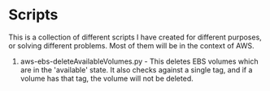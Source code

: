 # Scripts
This is a collection of different scripts I have created for different purposes, or solving different problems. Most of them will be in the context of AWS.

1) aws-ebs-deleteAvailableVolumes.py - This deletes EBS volumes which are in the 'available' state. It also checks against a single tag, and if a volume has that tag, the volume will not be deleted.
